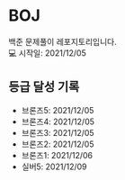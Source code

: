 # BOJ
백준 문제풀이 레포지토리입니다.  
💻 시작일: 2021/12/05
## 등급 달성 기록
* 브론즈5: 2021/12/05
* 브론즈4: 2021/12/05
* 브론즈3: 2021/12/05
* 브론즈2: 2021/12/05
* 브론즈1: 2021/12/06
* 실버5: 2021/12/09
